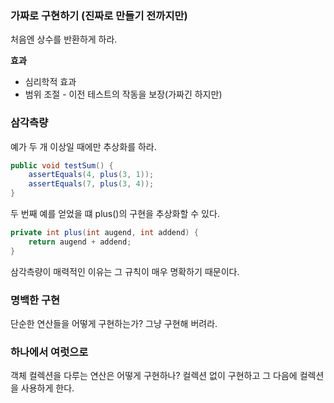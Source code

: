 ### 가짜로 구현하기 (진짜로 만들기 전까지만)
처음엔 상수를 반환하게 하라.

**효과**
- 심리학적 효과
- 범위 조절 - 이전 테스트의 작동을 보장(가짜긴 하지만)

### 삼각측량
예가 두 개 이상일 때에만 추상화를 하라.
```java
public void testSum() {
    assertEquals(4, plus(3, 1));
    assertEquals(7, plus(3, 4));
}
```
두 번째 예를 얻었을 떄 plus()의 구현을 추상화할 수 있다.
```java
private int plus(int augend, int addend) {
    return augend + addend;
}
```
삼각측량이 매력적인 이유는 그 규칙이 매우 명확하기 때문이다.

### 명백한 구현
단순한 연산들을 어떻게 구현하는가? 그냥 구현해 버려라.

### 하나에서 여럿으로
객체 컬렉션을 다루는 연산은 어떻게 구현하나?
컬렉션 없이 구현하고 그 다음에 컬렉션을 사용하게 한다.